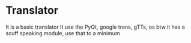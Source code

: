 # Translator
It is a basic translator
It use the PyQt, google trans, gTTs, os
btw it has a scuff speaking module, use that to a minimum
